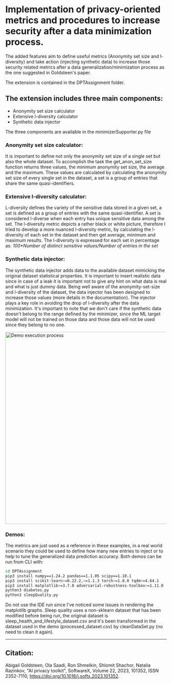 # Implementation of privacy-oriented metrics and procedures to increase security after a data minimization process.

The added features aim to define useful metrics (Anonymity set size and l-diversity) and take action (injecting 
synthetic data) to increase those security related metrics after a data generalization/minimization process as the one 
suggested in Goldsteen's paper.

The extension is contained in the DPTAssignment folder.

## The extension includes three main components:
- Anonymity set size calculator
- Extensive l-diversity calculator
- Synthetic data injector

The three components are available in the minimizerSupporter.py file

### Anonymity set size calculator:
It is important to define not only the anonymity set size of a single set but also the whole dataset. 
To accomplish the task the get_anon_set_size function returns three values, the minimum anonymity set size, the average 
and the maximum. 
These values are calculated by calculating the anonymity set size of every single set in the dataset, 
a set is a group of entries that share the same quasi-identifiers.

### Extensive l-diversity calculator:
L-diversity defines the variety of the sensitive data stored in a given set, a set is defined as a group of entries with 
the same quasi-identifier. 
A set is considered l-diverse when each entry has unique sensitive data among the set. The l-diversity metric depicts a 
rather black or white picture, therefore I tried to develop a more nuanced l-diversity metric, by calculating the 
l-diversity of each set in the dataset and then get average, minimum and maximum results.
The l-diversity is expressed for each set in percentage as: 
_100*Number of distinct sensitive values/Number of entries in the set_

### Synthetic data injector:
The synthetic data injector adds data to the available dataset mimicking the original dataset statistical properties.
It is important to insert realistic data since in case of a leak it is important not to give any hint on what data 
is real and what is just dummy data.
Being well aware of the anonymity-set-size and l-diversity of the dataset, the data injector has been designed to 
increase those values (more details in the documentation).
The injector plays a key role in avoiding the drop of l-diversity after the data minimization.
It's important to note that we don't care if the synthetic data doesn't belong to the range defined by the minimizer,
since the ML target model will not be trained on those data and those data will not be used since they belong to no one. 

<img src="docs/images/DPT1.png" width="600" title="Demo execution process">

### Demos:
The metrics are just used as a reference in these examples, in a real world scenario they could be used to define 
how many new entries to inject or to help to tune the generalized data prediction accuracy.
Both demos can be run from CLI with:

```bash
cd DPTAssignment
pip3 install numpy==1.24.2 pandas==1.1.05 scipy==1.10.1 
pip3 install scikit-learn>=0.22.2,<=1.1.3 torch>=1.8.0 tqdm>=4.64.1 
pip3 install matplotlib>=3.7.0 adversarial-robustness-toolbox>=1.11.0
python3 diabetes.py
python3 sleepQuality.py
```

Do not use the IDE run since I've noticed some issues in rendering the matplotlib graphs.
Sleep quality uses a non-sklearn dataset that has been modified before being run, the original dataset is 
sleep_health_and_lifestyle_dataset.csv and it's been transformed in the dataset used in the demo (processed_dataset.csv)
by cleanDataSet.py (no need to clean it again).

---
Citation:
--------
Abigail Goldsteen, Ola Saadi, Ron Shmelkin, Shlomit Shachor, Natalia Razinkov,
"AI privacy toolkit", SoftwareX, Volume 22, 2023, 101352, ISSN 2352-7110, https://doi.org/10.1016/j.softx.2023.101352.
